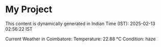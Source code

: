 # My Project

This content is dynamically generated in Indian Time (IST): 2025-02-13 02:56:22 IST


Current Weather in Coimbatore:
Temperature: 22.88 °C
Condition: haze
